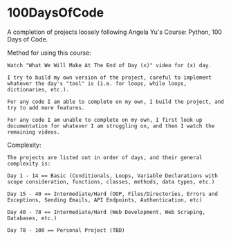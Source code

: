 # 100DaysOfCode
A completion of projects loosely following Angela Yu's Course: Python, 100 Days of Code.

Method for using this course:

    Watch "What We Will Make At The End of Day (x)" video for (x) day.

    I try to build my own version of the project, careful to implement whatever the day's "tool" is (i.e. for loops, while loops, dictionaries, etc.).

    For any code I am able to complete on my own, I build the project, and try to add more features.

    For any code I am unable to complete on my own, I first look up documentation for whatever I am struggling on, and then I watch the remaining videos.


Complexity:

    The projects are listed out in order of days, and their general complexity is:

    Day 1 - 14 == Basic (Conditionals, Loops, Variable Declarations with scope consideration, functions, classes, methods, data types, etc.)

    Day 15 - 40 == Intermediate/Hard (OOP, Files/Directories, Errors and Exceptions, Sending Emails, API Endpoints, Authentication, etc)

    Day 40 - 78 == Intermediate/Hard (Web Development, Web Scraping, Databases, etc.)

    Day 78 - 100 == Personal Project (TBD)
